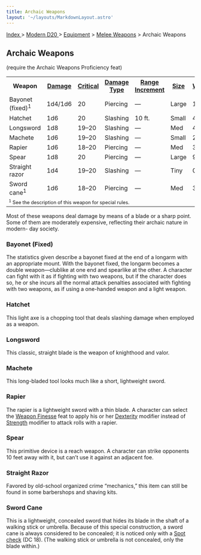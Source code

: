 ```yaml
---
title: Archaic Weapons
layout: '~/layouts/MarkdownLayout.astro'
---
```


[ Index ](/) > [ Modern D20 ](/modern.d20.srd) > [Equipment](/modern.d20.srd/equipment) > [Melee Weapons](/modern.d20.srd/equipment/weapons.melee) > Archaic Weapons

## Archaic Weapons

(require the Archaic Weapons Proficiency feat)


<table> <tr><th> Weapon</th><th> <a href="/modern.d20.srd/equipment/weapons.melee">Damage</a></th><th> <a href="/modern.d20.srd/equipment/weapons.melee">Critical</a></th><th> <a href="/modern.d20.srd/equipment/weapons.melee">Damage Type</a></th><th> <a href="/modern.d20.srd/equipment/weapons.melee">Range Increment</a></th><th> <a href="/modern.d20.srd/equipment/weapons.melee">Size</a></th><th> <a href="/modern.d20.srd/equipment/weapons.melee">Weight</a></th><th> <a href="/modern.d20.srd/equipment/weapons.melee">Purchase DC</a></th><th> <a href="/modern.d20.srd/equipment/weapons.melee">Restriction </a></th> </tr> <tr><td> Bayonet (fixed)<sup>1</sup></td><td> 1d4/1d6</td><td> 20</td><td> Piercing</td><td> —</td><td> Large</td><td> 1 lb.</td><td> 7</td><td> — </td></tr> <tr><td> Hatchet</td><td> 1d6</td><td> 20</td><td> Slashing</td><td> 10 ft.</td><td> Small</td><td> 4 lb.</td><td> 4</td><td> — </td></tr> <tr><td> Longsword</td><td> 1d8</td><td> 19–20</td><td> Slashing</td><td> —</td><td> Med</td><td> 4 lb.</td><td> 11</td><td> — </td></tr> <tr><td> Machete</td><td> 1d6</td><td> 19–20</td><td> Slashing</td><td> —</td><td> Small</td><td> 2 lb.</td><td> 5</td><td> — </td></tr> <tr><td> Rapier</td><td> 1d6</td><td> 18–20</td><td> Piercing</td><td> —</td><td> Med</td><td> 3 lb.</td><td> 10</td><td> — </td></tr> <tr><td> Spear</td><td> 1d8</td><td> 20</td><td> Piercing</td><td> —</td><td> Large</td><td> 9 lb.</td><td> 6</td><td> — </td></tr> <tr><td> Straight razor</td><td> 1d4</td><td> 19–20</td><td> Slashing</td><td> —</td><td> Tiny</td><td> 0.5 lb.</td><td> 4</td><td> — </td></tr> <tr><td> Sword cane<sup>1</sup></td><td> 1d6</td><td> 18–20</td><td> Piercing</td><td> —</td><td> Med</td><td> 3 lb.</td><td> 9</td><td> — </td></tr> <tr><td colspan="9" style="text-align: left; font-size: .8em;"> <sup>1</sup> See the description of this weapon for special rules. </td></tr> </table>


Most of these weapons deal damage by means of a blade or a sharp point. Some
of them are moderately expensive, reflecting their archaic nature in modern-
day society.

### Bayonet (Fixed)

The statistics given describe a bayonet fixed at the end of a longarm with an
appropriate mount. With the bayonet fixed, the longarm becomes a double
weapon—clublike at one end and spearlike at the other. A character can fight
with it as if fighting with two weapons, but if the character does so, he or
she incurs all the normal attack penalties associated with fighting with two
weapons, as if using a one-handed weapon and a light weapon.

### Hatchet

This light axe is a chopping tool that deals slashing damage when employed as
a weapon.

### Longsword

This classic, straight blade is the weapon of knighthood and valor.

### Machete

This long-bladed tool looks much like a short, lightweight sword.

### Rapier

The rapier is a lightweight sword with a thin blade. A character can select
the [Weapon Finesse](/modern.d20.srd/feats/weapon.finesse) feat to apply his
or her [Dexterity](/modern.d20.srd/basics/ability.scores) modifier instead of
[Strength](/modern.d20.srd/basics/ability.scores) modifier to attack rolls
with a rapier.

### Spear

This primitive device is a reach weapon. A character can strike opponents 10
feet away with it, but can’t use it against an adjacent foe.

### Straight Razor

Favored by old-school organized crime “mechanics,” this item can still be
found in some barbershops and shaving kits.

### Sword Cane

This is a lightweight, concealed sword that hides its blade in the shaft of a
walking stick or umbrella. Because of this special construction, a sword cane
is always considered to be concealed; it is noticed only with a
[Spot](/modern.d20.srd/skills/spot)
[check](/modern.d20.srd/skills/skill.basics) (DC 18). (The walking
stick or umbrella is not concealed, only the blade within.)

